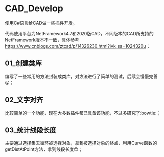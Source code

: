# CAD_Develop
 使用C#语言给CAD做一些插件开发。

代码使用平台为NetFramework4.7和2020版CAD，不同版本的CAD所支持的NetFramework版本不一致，具体参考<https://www.cnblogs.com/ztcad/p/14326230.html?ivk_sa=1024320u>；

## 01_创建类库
编写了一些常用的方法封装成类库，对方法进行了简单的测试，后续会慢慢完善:stuck_out_tongue_winking_eye:；

## 02_文字对齐
比较简单的一个功能，现在大多数插件都已具备该功能，不过多研究了:bowtie:；

## 03_统计线段长度
主要通过选择集去循环被选择对象，拿到被选择对象的终点，利用Curve函数的getDistAtPoint方法，拿到线段长度:blush:；
